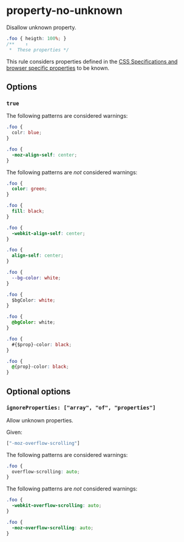 # property-no-unknown

Disallow unknown property.

```css
.foo { heigth: 100%; }
/**    ↑
 *  These properties */
```

This rule considers properties defined in the [CSS Specifications and browser specific properties](https://github.com/betit/known-css-properties#source) to be known.

## Options

### `true`

The following patterns are considered warnings:

```css
.foo {
  colr: blue;
}
```

```css
.foo {
  -moz-align-self: center;
}
```

The following patterns are *not* considered warnings:

```css
.foo {
  color: green;
}
```

```css
.foo {
  fill: black;
}
```

```css
.foo {
  -webkit-align-self: center;
}
```

```css
.foo {
  align-self: center;
}
```

```css
.foo {
  --bg-color: white;
}
```

```css
.foo {
  $bgColor: white;
}
```

```css
.foo {
  @bgColor: white;
}
```

```css
.foo {
  #{$prop}-color: black;
}
```

```css
.foo {
  @{prop}-color: black;
}
```

## Optional options

### `ignoreProperties: ["array", "of", "properties"]`

Allow unknown properties.

Given:

```js
["-moz-overflow-scrolling"]
```

The following patterns are considered warnings:

```css
.foo {
  overflow-scrolling: auto;
}
```

The following patterns are *not* considered warnings:

```css
.foo {
  -webkit-overflow-scrolling: auto;
}
```

```css
.foo {
  -moz-overflow-scrolling: auto;
}
```
